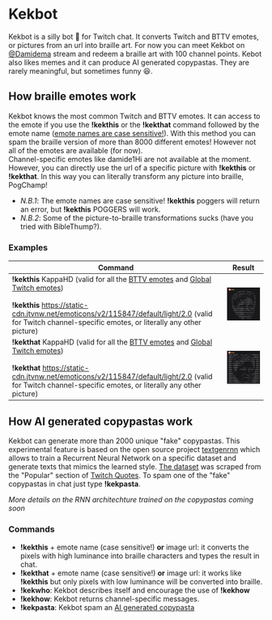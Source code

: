# Kekbot

Kekbot is a silly bot :robot: for Twitch chat. It converts Twitch and BTTV emotes, or pictures from an url into braille art. For now you can meet Kekbot on [@Damidema](https://www.twitch.tv/damidema) stream and redeem a braille art with 100 channel points.
Kebot also likes memes and it can produce AI generated copypastas. They are rarely meaningful, but sometimes funny :laughing:.

## How braille emotes work

Kekbot knows the most common Twitch and BTTV emotes. It can access to the emote if you use the **!kekthis** or the **!kekthat** command followed by the emote name (<ins>emote names are case sensitive!</ins>). 
With this method you can spam the braille version of more than 8000 different emotes! However not all of the emotes are available (for now).<br/>
Channel-specific emotes like damide1Hi are not available at the moment. However, you can directly use the url of a specific picture with **!kekthis** or **!kekthat**. In this way you can literally transform any picture into braille, PogChamp!<br/>
* *N.B.1*: The emote names are case sensitive! **!kekthis** poggers will return an error, but **!kekthis** POGGERS will work.<br/>
* *N.B.2*: Some of the picture-to-braille transformations sucks (have you tried with BibleThump?). 

### Examples

Command | Result
------------ | -------------
**!kekthis** KappaHD (valid for all the [BTTV emotes](https://betterttv.com/emotes/top) and [Global Twitch emotes](https://twitchemotes.com)) <br/><br>**!kekthis** https://static-cdn.jtvnw.net/emoticons/v2/115847/default/light/2.0 (valid for Twitch channel-specific emotes, or literally any other picture) | <img src="https://github.com/RiccardoBarb/Kekbot/blob/master/examples/Kappa.png" alt="Kappa" width="300"> 
**!kekthat** KappaHD (valid for all the [BTTV emotes](https://betterttv.com/emotes/top) and [Global Twitch emotes](https://twitchemotes.com)) <br/><br>**!kekthat** https://static-cdn.jtvnw.net/emoticons/v2/115847/default/light/2.0 (valid for Twitch channel-specific emotes, or literally any other picture)| <img src="https://github.com/RiccardoBarb/Kekbot/blob/master/examples/Kappa_neg.png" alt="Kappa_neg" width="300">

## How AI generated copypastas work

Kekbot can generate more than 2000 unique "fake" copypastas. This experimental feature is based on the open source project [textgenrnn](https://github.com/minimaxir/textgenrnn) which allows to train a Recurrent Neural Network on a specific dataset and generate texts that mimics the learned style. [The dataset](https://github.com/RiccardoBarb/Kekbot/blob/master/Data/copypasta/pasta_dataset.csv) was scraped from the "Popular" section of [Twitch Quotes](https://www.twitchquotes.com/copypastas?popular=true).
To spam one of the "fake" copypastas in chat just type **!kekpasta**.

*More details on the RNN architechture trained on the copypastas coming soon*

### Commands

* **!kekthis** + emote name (case sensitive!) **or** image url: it converts the pixels with high luminance into braille characters and types the result in chat.
* **!kekthat** + emote name (case sensitive!) **or** image url: it works like **!kekthis** but only pixels with low luminance will be converted into braille. 
* **!kekwho**: Kekbot describes itself and encourage the use of **!kekhow**
* **!kekhow**: Kekbot returns channel-specific messages.
* **!kekpasta**: Kekbot spam an [AI generated copypasta](https://github.com/RiccardoBarb/Kekbot/blob/master/Data/copypasta/deep_fake_pasta.csv)
